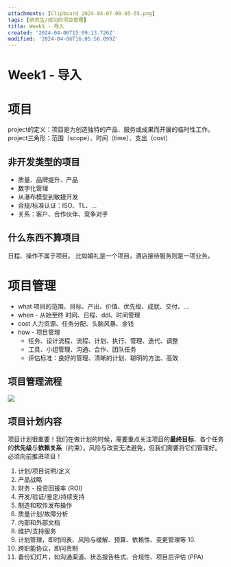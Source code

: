 ```yaml
---
attachments: [Clipboard_2024-04-07-00-05-55.png]
tags: [研究生/成功的项目管理]
title: Week1 - 导入
created: '2024-04-06T15:09:13.726Z'
modified: '2024-04-06T16:05:56.099Z'
---
```


# Week1 - 导入
# 项目
project的定义：项目是为创造独特的产品、服务或成果而开展的临时性工作。
project三角形：范围（scope）、时间（time）、支出（cost）

## 非开发类型的项目
- 质量、品牌提升、产品
- 数字化管理
- 从瀑布模型到敏捷开发
- 合规/标准认证：ISO、TL、...
- 关系：客户、合作伙伴、竞争对手

## 什么东西不算项目
日程、操作不属于项目。
比如婚礼是一个项目，酒店接待服务则是一项业务。

# 项目管理
- what
项目的范围、目标、产出、价值、优先级、成就、交付、...
- when - 从始至终
时间、日程、ddl、时间管理
- cost
人力资源、任务分配、头脑风暴、金钱
- how - 项目管理
  - 任务、设计流程、流程、计划、执行、管理、迭代、调整
  - 工具、小组管理、沟通、合作、团队任务
  - 评估标准：良好的管理、清晰的计划、聪明的方法、高效

## 项目管理流程
![](@attachment/Clipboard_2024-04-07-00-05-55.png)

## 项目计划内容
项目计划很重要！我们在做计划的时候，需要重点关注项目的**最终目标**、各个任务的**优先级**与**依赖关系**（约束）。风险与改变无法避免，但我们需要将它们管理好。必须向前推进项目！
1. 计划/项目说明/定义
2. 产品战略
3. 财务 - 投资回报率 (ROI)
4. 开发/验证/鉴定/持续支持
5. 制造和软件发布操作
6. 质量计划/故障分析
7. 内部和外部文档
8. 维护/支持服务
9. 计划管理，即时间表、风险与缓解、预算、依赖性、变更管理等 10.
10. 跨职能协议，即问责制
11. 备份幻灯片，如沟通渠道、状态报告格式、合规性、项目后评估 (PPA)
